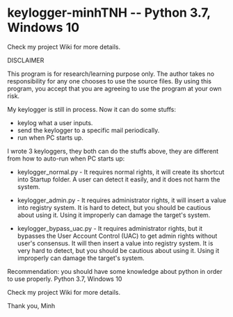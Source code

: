# keylogger-minhTNH -- Python 3.7, Windows 10
Check my project Wiki for more details.

DISCLAIMER

This program is for research/learning purpose only. The author takes no responsibility for any one chooses to use the source files. By using this program, you accept that you are agreeing to use the program at your own risk.

My keylogger is still in process. Now it can do some stuffs:

- keylog what a user inputs.
- send the keylogger to a specific mail periodically.
- run when PC starts up.

I wrote 3 keyloggers, they both can do the stuffs above, they are different from how to auto-run when PC starts up:

- keylogger_normal.py - It requires normal rights, it will create its shortcut into Startup folder. A user can detect it easily, and it does not harm the system.

- keylogger_admin.py - It requires administrator rights, it will insert a value into registry system. It is hard to detect, but you should be cautious about using it. Using it improperly can damage the target's system.

- keylogger_bypass_uac.py - It requires administrator rights, but it bypasses the User Account Control (UAC) to get admin rights without user's consensus. It will then insert a value into registry system. It is very hard to detect, but you should be cautious about using it. Using it improperly can damage the target's system.

Recommendation: you should have some knowledge about python in order to use properly.
Python 3.7, Windows 10

Check my project Wiki for more details.

Thank you,
Minh
